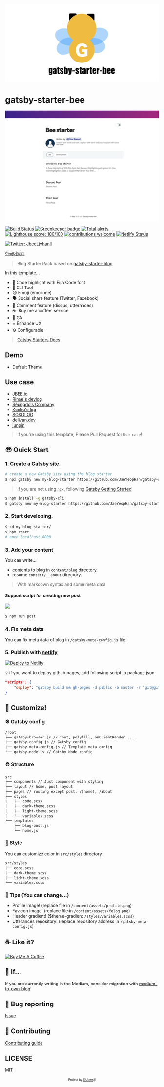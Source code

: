 <div align="center">

![](./assets/gatsby-starter-bee.png)

</div>

# gatsby-starter-bee

![](./assets/screenshot-pc.png)

[![Build Status](https://travis-ci.org/JaeYeopHan/gatsby-starter-bee.svg?branch=master)](https://travis-ci.org/JaeYeopHan/gatsby-starter-bee) [![Greenkeeper badge](https://badges.greenkeeper.io/JaeYeopHan/gatsby-starter-bee.svg)](https://greenkeeper.io/)
[![Total alerts](https://img.shields.io/lgtm/alerts/g/JaeYeopHan/gatsby-starter-bee.svg?logo=lgtm&logoWidth=18)](https://lgtm.com/projects/g/JaeYeopHan/gatsby-starter-bee/alerts/)
[![Lighthouse score: 100/100](https://lighthouse-badge.appspot.com/?score=100)](https://github.com/ebidel/lighthouse-badge)
[![contributions welcome](https://img.shields.io/badge/contributions-welcome-brightgreen.svg?style=flat)](https://github.com/dwyl/esta/issues)
[![Netlify Status](https://api.netlify.com/api/v1/badges/4b1962ce-6206-4d8f-9516-63be92294198/deploy-status)](https://app.netlify.com/sites/gatsby-starter-bee/deploys)

<a href="https://twitter.com/JbeeLjyhanll">
<img alt="Twitter: JbeeLjyhanll" src="https://img.shields.io/twitter/follow/JbeeLjyhanll.svg?style=social" target="_blank" />
</a>

[한국어🇰🇷](./README.ko.md)

> Blog Starter Pack based on [gatsby-starter-blog](https://github.com/gatsbyjs/gatsby-starter-blog)

In this template...

- 💄 Code highlight with Fira Code font
- 🧙 CLI Tool
- 😄 Emoji (emojione)
- 🗣 Social share feature (Twitter, Facebook)
- 💬 Comment feature (disqus, utterances)
- ☕ 'Buy me a coffee' service
- 🤖 GA
- ⭐ Enhance UX
- ⚙ Configurable

> [Gatsby Starters Docs](https://www.gatsbyjs.org/starters/JaeYeopHan/gatsby-starter-bee/)

## Demo

- [Default Theme](https://gatsby-starter-bee.netlify.com/)

## Use case

- [JBEE.io](https://jbee.io)
- [Rinae's devlog](https://rinae.dev/)
- [Seungdols Company](https://seungdols.dev/)
- [Kooku's log](https://kooku.netlify.com/)
- [SOSOLOG](https://so-so.dev/)
- [delivan.dev](https://delivan.dev/)
- [jungin](https://jungin.netlify.com/)

> If you're using this template, Please Pull Request for `Use case`!

## 😎 Quick Start

### 1. Create a Gatsby site.

```sh
# create a new Gatsby site using the blog starter
$ npx gatsby new my-blog-starter https://github.com/JaeYeopHan/gatsby-starter-bee
```

> If you are not using `npx`, following [Gatsby Getting Started](https://www.gatsbyjs.org/docs/quick-start)

```sh
$ npm install -g gatsby-cli
$ gatsby new my-blog-starter https://github.com/JaeYeopHan/gatsby-starter-bee
```

### 2. Start developing.

```sh
$ cd my-blog-starter/
$ npm start
# open localhost:8000
```

### 3. Add your content

You can write...

- contents to blog in `content/blog` directory.
- resume `content/__about` directory.

> With markdown syntax and some meta data

#### Support script for creating new post

![](assets/cli-tool-example.gif)

```sh
$ npm run post
```

### 4. Fix meta data

You can fix meta data of blog in `/gatsby-meta-config.js` file.

### 5. Publish with [netlify](https://netlify.com)

[![Deploy to Netlify](https://www.netlify.com/img/deploy/button.svg)](https://app.netlify.com/start/deploy?repository=https://github.com/JaeYeopHab/gatsby-starter-bee)

:bulb: if you want to deploy github pages, add following script to package.json

```json
"scripts": {
    "deploy": "gatsby build && gh-pages -d public -b master -r 'git@github.com:${your github id}/${github page name}.github.io.git'"
}
```

## 🧐 Customize!

### ⚙ Gatsby config

```
/root
├── gatsby-browser.js // font, polyfill, onClientRender ...
├── gatsby-config.js // Gatsby config
├── gatsby-meta-config.js // Template meta config
└── gatsby-node.js // Gatsby Node config
```

### ⛑ Structure

```
src
├── components // Just component with styling
├── layout // home, post layout
├── pages // routing except post: /(home), /about
├── styles
│   ├── code.scss
│   ├── dark-theme.scss
│   ├── light-theme.scss
│   └── variables.scss
└── templates
    ├── blog-post.js
    └── home.js
```

### 🎨 Style

You can customize color in `src/styles` directory.

```
src/styles
├── code.scss
├── dark-theme.scss
├── light-theme.scss
└── variables.scss
```

### 🍭 Tips (You can change...)

- Profile image! (replace file in `/content/assets/profile.png`)
- Favicon image! (replace file in `/content/assets/felog.png`)
- Header gradient! (\$theme-gradient `/styles/variables.scss`)
- Utterances repository! (replace repository address in `/gatsby-meta-config.js`)

## ☕ Like it?

<a href="https://www.buymeacoffee.com/jbee" target="_blank"><img src="https://www.buymeacoffee.com/assets/img/custom_images/purple_img.png" alt="Buy Me A Coffee" style="height: auto !important;width: auto !important;" ></a>

## 🤔 If...

If you are currently writing in the Medium, consider migration with [medium-to-own-blog](https://github.com/mathieudutour/medium-to-own-blog)!

## :bug: Bug reporting

[Issue](https://github.com/JaeYeopHan/gatsby-starter-bee/issues)

## 🎁 Contributing

[Contributing guide](./CONTRIBUTING.md)

## LICENSE

[MIT](./LICENSE)

<div align="center">

<sub><sup>Project by <a href="https://github.com/JaeYeopHan">@Jbee</a></sup></sub><small>✌</small>

</div>
